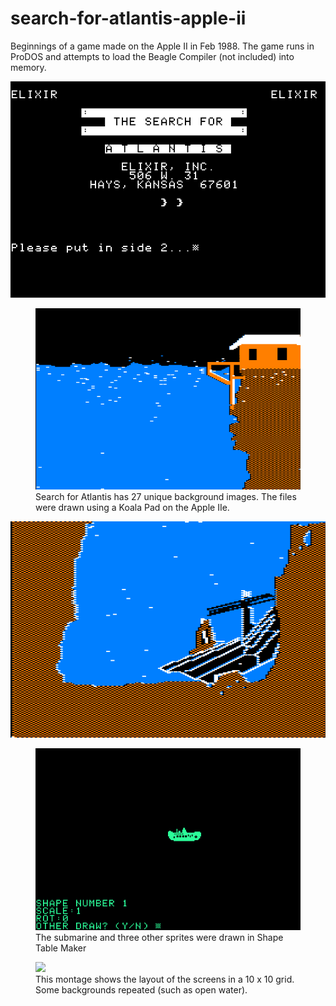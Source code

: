 # search-for-atlantis-apple-ii
Beginnings of a game made on the Apple II in Feb 1988. The game runs in ProDOS and attempts to load the Beagle Compiler (not included) into memory.

<img src='./screen-capture/sfa title screen.tiff'/>

<figure>
<img src='./screen-capture/s3.tiff'/>
<figCaption>Search for Atlantis has 27 unique background images. The files were drawn using a Koala Pad on the Apple IIe.</figCaption>
</figure>
<img src='./screen-capture/s9.tiff'/>

<figure>
<img src='./screen-capture/sfa shape1-mono.tiff'/>
<figCaption>The submarine and three other sprites were drawn in Shape Table Maker</figCaption>
</figure>

<figure>
<img src='./screen-capture/sfa-all-screens-montage'/>
<figCaption>This montage shows the layout of the screens in a 10 x 10 grid. Some backgrounds repeated (such as open water).</figCaption>
</figure>